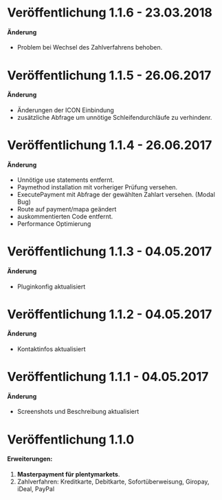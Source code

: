 # Veröffentlichung 1.1.6 - 23.03.2018

#### Änderung

- Problem bei Wechsel des Zahlverfahrens behoben.

# Veröffentlichung 1.1.5 - 26.06.2017

#### Änderung

- Änderungen der ICON Einbindung
- zusätzliche Abfrage um unnötige Schleifendurchläufe zu verhindenr.

# Veröffentlichung 1.1.4 - 26.06.2017

#### Änderung

- Unnötige use statements entfernt.
- Paymethod installation mit vorheriger Prüfung versehen.
- ExecutePayment mit Abfrage der gewählten Zahlart versehen. (Modal Bug)
- Route auf payment/mapa geändert
- auskommentierten Code entfernt.
- Performance Optimierung

# Veröffentlichung 1.1.3 - 04.05.2017

#### Änderung

- Pluginkonfig aktualisiert

# Veröffentlichung 1.1.2 - 04.05.2017

#### Änderung

- Kontaktinfos aktualisiert

# Veröffentlichung 1.1.1 - 04.05.2017

#### Änderung

- Screenshots und Beschreibung aktualisiert

# Veröffentlichung 1.1.0

#### Erweiterungen:
  
1. **Masterpayment für plentymarkets**.
2. Zahlverfahren: Kreditkarte, Debitkarte, Sofortüberweisung, Giropay, iDeal, PayPal